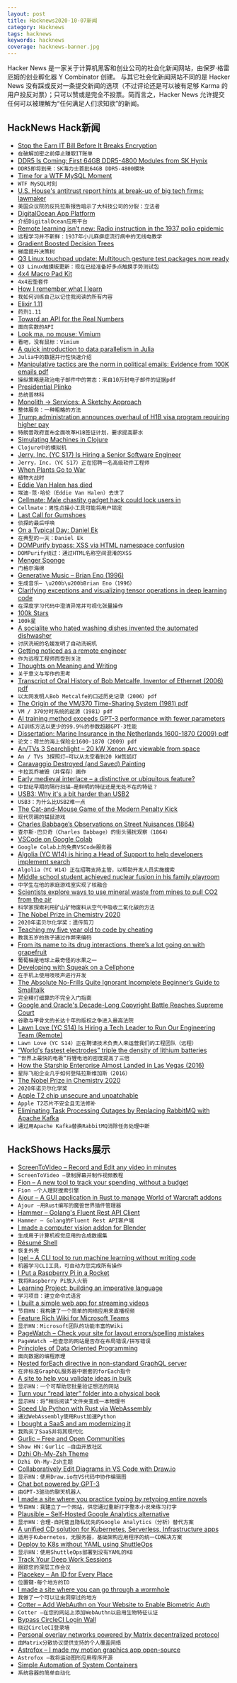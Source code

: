 ```yaml
---
layout: post
title: Hacknews2020-10-07新闻
category: Hacknews
tags: hacknews
keywords: hacknews
coverage: hacknews-banner.jpg
---
```


Hacker News 是一家关于计算机黑客和创业公司的社会化新闻网站，由保罗·格雷厄姆的创业孵化器 Y Combinator 创建。
与其它社会化新闻网站不同的是 Hacker News 没有踩或反对一条提交新闻的选项（不过评论还是可以被有足够 Karma 的用户投反对票）；只可以赞或是完全不投票。简而言之，Hacker News 允许提交任何可以被理解为“任何满足人们求知欲”的新闻。

## HackNews Hack新闻


- [Stop the Earn IT Bill Before It Breaks Encryption](https://act.eff.org/action/stop-the-earn-it-bill-before-it-breaks-encryption-a7904e20-2083-4d5e-88ae-44ee5fef7a5d)
- `在破解加密之前停止赚取IT账单`
- [DDR5 Is Coming: First 64GB DDR5-4800 Modules from SK Hynix](https://www.anandtech.com/show/16142/ddr5-is-coming-first-64gb-ddr5-4800-modules-from-sk-hynix)
- `DDR5即将到来：SK海力士首批64GB DDR5-4800模块`
- [Time for a WTF MySQL Moment](https://gbl08ma.com/time-for-a-wtf-mysql-moment/)
- `WTF MySQL时刻`
- [U.S. House's antitrust report hints at break-up of big tech firms: lawmaker](http://reuters.com/article/us-usa-tech-antitrust/u-s-houses-antitrust-report-hints-at-break-up-of-big-tech-firms-lawmaker-idUSKBN26R0EK)
- `美国众议院的反托拉斯报告暗示了大科技公司的分裂：立法者`
- [DigitalOcean App Platform](https://pages.news.digitalocean.com/Y0V490bXc00o40036IE0WDo)
- `介绍DigitalOcean应用平台`
- [Remote learning isn’t new: Radio instruction in the 1937 polio epidemic](https://theconversation.com/remote-learning-isnt-new-radio-instruction-in-the-1937-polio-epidemic-143797)
- `远程学习并不新鲜：1937年小儿麻痹症流行病中的无线电教学`
- [Gradient Boosted Decision Trees](https://www.simonwardjones.co.uk/posts/gradient_boosted_decision_trees/)
- `梯度提升决策树`
- [Q3 Linux touchpad update: Multitouch gesture test packages now ready](https://bill.harding.blog/2020/10/06/q3-linux-touchpad-like-macbook-update-multitouch-gesture-test-packages-are-ready/)
- `Q3 Linux触摸板更新：现在已经准备好多点触摸手势测试包`
- [4x4 Macro Pad Kit](https://0xc45.com/blog/4x4-macro-pad/)
- `4x4宏垫套件`
- [How I remember what I learn](https://vasilishynkarenka.com/learning/)
- `我如何训练自己以记住我阅读的所有内容`
- [Elixir 1.11](https://elixir-lang.org/blog/2020/10/06/elixir-v1-11-0-released/)
- `药剂1.11`
- [Toward an API for the Real Numbers](https://blog.acolyer.org/2020/10/02/toward-an-api-for-the-real-numbers/)
- `面向实数的API`
- [Look ma, no mouse: Vimium](https://codefaster.substack.com/p/look-ma-no-mouse-vimium)
- `看吧，没有鼠标：Vimium`
- [A quick introduction to data parallelism in Julia](https://juliafolds.github.io/data-parallelism/tutorials/quick-introduction/)
- `Julia中的数据并行性快速介绍`
- [Manipulative tactics are the norm in political emails: Evidence from 100K emails pdf](https://electionemails2020.org/assets/manipulative-political-emails-working-paper.pdf)
- `操纵策略是政治电子邮件中的常态：来自10万封电子邮件的证据pdf`
- [Presidential Plinko](http://presidential-plinko.com/)
- `总统普林科`
- [Monolith -> Services: A Sketchy Approach](https://medium.com/@kentbeck_7670/monolith-services-theory-practice-617e4546a879)
- `整体服务：一种粗略的方法`
- [Trump administration announces overhaul of H1B visa program requiring higher pay](https://www.wsj.com/articles/trump-administration-announces-overhaul-of-h-1b-visa-program-11602017434)
- `特朗普政府宣布全面改革H1B签证计划，要求提高薪水`
- [Simulating Machines in Clojure](https://stopa.io/post/255)
- `Clojure中的模拟机`
- [Jerry, Inc. (YC S17) Is Hiring a Senior Software Engineer](https://apply.workable.com/jerry/j/D4F0B65F31/)
- `Jerry，Inc.（YC S17）正在招聘一名高级软件工程师`
- [When Plants Go to War](http://nautil.us/issue/90/something-green/when-plants-go-to-war-rp)
- `植物大战时`
- [Eddie Van Halen has died](https://www.npr.org/2020/10/06/834995224/eddie-van-halen-guitar-hero-dies-at-65)
- `埃迪·范·哈伦（Eddie Van Halen）去世了`
- [Cellmate: Male chastity gadget hack could lock users in](https://www.bbc.com/news/technology-54436575)
- `Cellmate：男性贞操小工具可能将用户锁定`
- [Last Call for Gumshoes](https://altaonline.com/private-investigators-san-francisco-phil-bronstein/)
- `侦探的最后呼唤`
- [On a Typical Day: Daniel Ek](https://www.theobservereffect.org/daniel.html)
- `在典型的一天：Daniel Ek`
- [DOMPurify bypass: XSS via HTML namespace confusion](https://research.securitum.com/mutation-xss-via-mathml-mutation-dompurify-2-0-17-bypass/)
- `DOMPurify绕过：通过HTML名称空间混淆的XSS`
- [Menger Sponge](https://en.wikipedia.org/wiki/Menger_sponge)
- `门格尔海绵`
- [Generative Music – Brian Eno (1996)](https://inmotionmagazine.com/eno1.html)
- `生成音乐– \u200b\u200bBrian Eno（1996）`
- [Clarifying exceptions and visualizing tensor operations in deep learning code](https://explained.ai/tensor-sensor/index.html)
- `在深度学习代码中澄清异常并可视化张量操作`
- [100k Stars](http://stars.chromeexperiments.com/)
- `100k星`
- [A socialite who hated washing dishes invented the automated dishwasher](https://spectrum.ieee.org/the-institute/ieee-history/this-socialite-hated-washing-dishes-so-much-that-she-invented-the-automated-dishwasher)
- `讨厌洗碗的名媛发明了自动洗碗机`
- [Getting noticed as a remote engineer](https://triplebyte.com/blog/getting-noticed-as-a-remote-engineer-and-why-it-matters/?ref=hnpost)
- `作为远程工程师而受到关注`
- [Thoughts on Meaning and Writing](https://dormin.org/2020/10/06/thoughts-on-meaning-and-writing/)
- `关于意义与写作的思考`
- [Transcript of Oral History of Bob Metcalfe, Inventor of Ethernet (2006) pdf](http://archive.computerhistory.org/resources/text/Oral_History/Metcalfe_Robert_1/Metcalfe_Robert_1_2.oral_history.2006.7.102657995.pdf)
- `以太网发明人Bob Metcalfe的口述历史记录（2006）pdf`
- [The Origin of the VM/370 Time-Sharing System (1981) pdf](http://lass.cs.umass.edu/~shenoy/courses/fall07/papers/vm370.pdf)
- `VM / 370分时系统的起源（1981）pdf`
- [AI training method exceeds GPT-3 performance with fewer parameters](https://www.infoq.com/news/2020/10/training-exceeds-gpt3/)
- `AI训练方法以更少的99.9％的参数超越GPT-3性能`
- [Dissertation: Marine Insurance in the Netherlands 1600-1870 (2009) pdf](https://research.vu.nl/ws/portalfiles/portal/42182698/complete+dissertation.pdf)
- `论文：荷兰的海上保险业1600-1870（2009）pdf`
- [An/TVs 3 Searchlight – 20 kW Xenon Arc viewable from space](http://www.brettpeabody.com/)
- `An / TVs 3探照灯–可以从太空看到20 kW氙弧灯`
- [Caravaggio Destroyed (and Saved) Painting](https://www.vulture.com/article/caravaggio-baroque-paintings.html)
- `卡拉瓦乔被毁（并保存）画作`
- [Early medieval interlace – a distinctive or ubiquitous feature?](https://blogs.bl.uk/digitisedmanuscripts/2020/10/early-medieval-interlace.html)
- `中世纪早期的隔行扫描–是鲜明的特征还是无处不在的特征？`
- [USB3: Why it's a bit harder than USB2](https://lab.ktemkin.com/post/why-is-usb3-harder/)
- `USB3：为什么比USB2难一点`
- [The Cat-and-Mouse Game of the Modern Penalty Kick](https://www.theringer.com/2020/10/1/21496031/panenka-penalty-kick-passe-var)
- `现代罚踢的猫鼠游戏`
- [Charles Babbage’s Observations on Street Nuisances (1864)](https://publicdomainreview.org/collection/observations-on-street-nuisances-charles-babbage)
- `查尔斯·巴贝奇（Charles Babbage）的街头骚扰观察（1864）`
- [VSCode on Google Colab](https://amitness.com/vscode-on-colab/)
- `Google Colab上的免费VSCode服务器`
- [Algolia (YC W14) is hiring a Head of Support to help developers implement search](https://www.algolia.com/careers/?job=head-of-world-wide-support-paris-london-remote)
- `Algolia（YC W14）正在招聘支持主管，以帮助开发人员实施搜索`
- [Middle school student achieved nuclear fusion in his family playroom](https://www.guinnessworldrecords.com/news/2020/10/middle-school-student-achieved-nuclear-fusion-in-his-family-playroom-631163)
- `中学生在他的家庭游戏室实现了核融合`
- [Scientists explore ways to use mineral waste from mines to pull CO2 from the air](https://www.technologyreview.com/2020/10/06/1009374/asbestos-could-be-a-powerful-weapon-against-climate-change-you-read-that-right/)
- `科学家探索利用矿山矿物废料从空气中吸收二氧化碳的方法`
- [The Nobel Prize in Chemistry 2020](https://www.nobelprize.org/prizes/chemistry/2020/press-release/)
- `2020年诺贝尔化学奖：遗传剪刀`
- [Teaching my five year old to code by cheating](https://baugues.com/cheat-code/)
- `教我五岁的孩子通过作弊来编码`
- [From its name to its drug interactions, there’s a lot going on with grapefruit](https://www.atlasobscura.com/articles/grapefruit-history-and-drug-interactions.html)
- `葡萄柚是地球上最奇怪的水果之一`
- [Developing with Squeak on a Cellphone](https://eighty-twenty.org/2020/10/07/developing-with-squeak-on-a-cellphone)
- `在手机上使用吱吱声进行开发`
- [The Absolute No-Frills Quite Ignorant Incomplete Beginner’s Guide to Smalltalk](https://deprogrammaticaipsum.com/the-absolute-no-frills-quite-ignorant-very-incomplete-and-certainly-flawed-beginners-guide-to-smalltalk/)
- `完全精打细算的不完全入门指南`
- [Google and Oracle's Decade-Long Copyright Battle Reaches Supreme Court](https://www.npr.org/2020/10/07/921018204/google-and-oracles-decade-long-copyright-battle-reaches-supreme-court)
- `谷歌与甲骨文的长达十年的版权之争进入最高法院`
- [Lawn Love (YC S14) Is Hiring a Tech Leader to Run Our Engineering Team (Remote)](https://apply.workable.com/lawn-love/j/C3218F7DC7/)
- `Lawn Love（YC S14）正在聘请技术负责人来运营我们的工程团队（远程）`
- [“World's fastest electrodes” triple the density of lithium batteries](https://newatlas.com/energy/nawa-vertically-aligned-carbon-nanotube-electrode/)
- `“世界上最快的电极”将锂电池的密度提高了三倍`
- [How the Starship Enterprise Almost Landed in Las Vegas (2016)](https://www.hollywoodreporter.com/heat-vision/star-trek-saga-how-starship-913891)
- `星际飞船企业几乎如何登陆拉斯维加斯（2016）`
- [The Nobel Prize in Chemistry 2020](https://www.nobelprize.org/prizes/chemistry/2020/summary/)
- `2020年诺贝尔化学奖`
- [Apple T2 chip unsecure and unpatchable](https://ironpeak.be/blog/crouching-t2-hidden-danger/)
- `Apple T2芯片不安全且无法修补`
- [Eliminating Task Processing Outages by Replacing RabbitMQ with Apache Kafka](https://doordash.engineering/2020/09/03/eliminating-task-processing-outages-with-kafka/)
- `通过用Apache Kafka替换RabbitMQ消除任务处理中断`


## HackShows Hacks展示

- [ ScreenToVideo – Record and Edit any video in minutes](https://screentovideo.com)
- `ScreenToVideo –录制屏幕并制作视频教程`
- [ Fion – A new tool to track your spending, without a budget](https://www.fion.co/)
- `Fion –个人理财搜索引擎`
- [ Ajour – A GUI application in Rust to manage World of Warcraft addons](https://github.com/casperstorm/ajour)
- `Ajour –用Rust编写的魔兽世界插件管理器`
- [ Hammer – Golang's Fluent Rest API Client](https://github.com/ShaileshSurya/hammer)
- `Hammer – Golang的Fluent Rest API客户端`
- [ I made a computer vision addon for Blender](https://github.com/Cartucho/vision_blender)
- `生成用于计算机视觉应用的合成数据集`
- [ Résumé Shell](https://feelqah.github.io/)
- `恢复外壳`
- [ Igel – A CLI tool to run machine learning without writing code](https://github.com/nidhaloff/igel)
- `机器学习CLI工具，可自动为您完成所有操作`
- [ I Put a Raspberry Pi in a Rocket](https://johnjonesfour.com/2020/10/04/model-rocket-telemetry-part-2/)
- `我将Raspberry Pi放入火箭`
- [ Learning Project: building an imperative language](item?id=24678479)
- `学习项目：建立命令式语言`
- [ I built a simple web app for streaming videos](https://peer-flix.herokuapp.com)
- `节目HN：我构建了一个简单的网络应用来直播视频`
- [ Feature Rich Wiki for Microsoft Teams](https://perfectwiki.xyz/)
- `显示HN：Microsoft团队的功能丰富的Wiki`
- [ PageWatch – Check your site for layout errors/spelling mistakes](https://pagewatch.dev/)
- `PageWatch –检查您的网站是否存在布局错误/拼写错误`
- [ Principles of Data Oriented Programming](https://blog.klipse.tech/databook/2020/09/29/do-principles.html?show)
- `面向数据的编程原理`
- [ Nested forEach directive in non-standard GraphQL server](https://leoloso.com/posts/scripting-capabilities-in-non-standard-graphql-server/)
- `在非标准GraphQL服务器中嵌套的forEach指令`
- [ A site to help you validate ideas in bulk](item?id=24689091)
- `显示HN：一个可帮助您批量验证想法的网站`
- [ Turn your “read later” folder into a physical book](item?id=24690310)
- `显示HN：将“稍后阅读”文件夹变成一本物理书`
- [ Speed Up Python with Rust via WebAssembly](https://github.com/savarin/bridge)
- `通过WebAssembly使用Rust加速Python`
- [ I bought a SaaS and am modernizing it](https://nathan.stitt.org/myclientspot/purchasing-myclientspot/)
- `我购买了SaaS并将其现代化`
- [ Gurlic – Free and Open Communities](https://gurlic.com)
- `Show HN：Gurlic –自由开放社区`
- [ Dzhi Oh-My-Zsh Theme](https://github.com/pentago/dzhi-zsh-theme)
- `Dzhi Oh-My-Zsh主题`
- [ Collaboratively Edit Diagrams in VS Code with Draw.io](https://github.com/hediet/vscode-drawio/blob/14209ad462028cbf7013bc8e094bf0fc6e811d30/README.md)
- `显示HN：使用Draw.io在VS代码中协作编辑图`
- [ Chat bot powered by GPT-3](https://blog.quickchat.ai/post/knowledge-base-chat-bot/)
- `由GPT-3驱动的聊天机器人`
- [ I made a site where you practice typing by retyping entire novels](http://typelit.io)
- `节目HN：我建立了一个网站，供您通过重新打字整本小说来练习打字`
- [ Plausible – Self-Hosted Google Analytics alternative](https://plausible.io/self-hosted-web-analytics)
- `显示HN：合理-自托管且隐私优先的Google Analytics（分析）替代方案`
- [ A unified CD solution for Kubernetes, Serverless, Infrastructure apps](https://pipecd.dev/blog/2020/10/06/announcing-pipecd/)
- `适用于Kubernetes，无服务器，基础架构应用程序的统一CD解决方案`
- [ Deploy to K8s without YAML using ShuttleOps](https://go.shuttleops.io/no-code-docker-kubernetes)
- `显示HN：使用ShuttleOps部署到没有YAML的K8`
- [ Track Your Deep Work Sessions](http://trywinston.com)
- `跟踪您的深层工作会议`
- [ Placekey – An ID for Every Place](item?id=24699623)
- `位置键-每个地方的ID`
- [ I made a site where you can go through a wormhole](https://s3.eu-west-3.amazonaws.com/www.across-universe.com/index.html)
- `我做了一个可以让虫洞穿过的地方`
- [ Cotter – Add WebAuthn on Your Website to Enable Biometric Auth](https://docs.cotter.app/sdk-reference/web/sign-in-with-webauthn)
- `Cotter –在您的网站上添加WebAuthn以启用生物特征认证`
- [ Bypass CircleCI Login Wall](https://addons.mozilla.org/en-GB/developers/addon/prevent-circleci-login-wall/)
- `绕过CircleCI登录墙`
- [ Personal overlay networks powered by Matrix decentralized protocol](https://noteworthy.tech/overview/)
- `由Matrix分散协议提供支持的个人覆盖网络`
- [ Astrofox – I made my motion graphics app open-source](https://github.com/astrofox-io/astrofox)
- `Astrofox –我将运动图形应用程序开源`
- [ Simple Automation of System Containers](https://github.com/bravetools/bravetools/)
- `系统容器的简单自动化`

